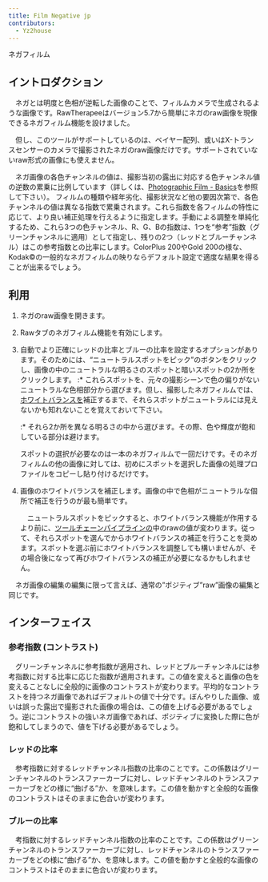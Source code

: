 ```yaml
---
title: Film Negative jp
contributors:
  - Yz2house
---
```


<div class="pagetitle">

ネガフィルム

</div>

## イントロダクション

　ネガとは明度と色相が逆転した画像のことで、フィルムカメラで生成されるような画像です。RawTherapeeはバージョン5.7から簡単にネガのraw画像を現像できるネガフィルム機能を設けました。

　但し、このツールがサポートしているのは、ベイヤー配列、或いはX-トランスセンサーのカメラで撮影されたネガのraw画像だけです。サポートされていないraw形式の画像にも使えません。

　ネガ画像の各色チャンネルの値は、撮影当初の露出に対応する色チャンネル値の逆数の累乗に比例しています（詳しくは、[Photographic
Film -
Basics](https://en.wikipedia.org/wiki/Photographic_film#Film_basics)を参照して下さい）。
フィルムの種類や経年劣化、撮影状況など他の要因次第で、各色チャンネルの値は異なる指数で累乗されます。これら指数を各フィルムの特性に応じて、より良い補正処理を行えるように指定します。手動による調整を単純化するため、これら3つの色チャンネル、R、G、Bの指数は、1つを“参考”指数（グリーンチャンネルに適用）として指定し、残りの2つ（レッドとブルーチャンネル）はこの参考指数との比率にします。ColorPlus
200やGold
200の様な、Kodak©の一般的なネガフィルムの映りならデフォルト設定で適度な結果を得ることが出来るでしょう。

## 利用

1.  ネガのraw画像を開きます。
2.  Rawタブのネガフィルム機能を有効にします。
3.  自動でより正確にレッドの比率とブルーの比率を設定するオプションがあります。そのためには、“ニュートラルスポットをピック”のボタンをクリックし、画像の中のニュートラルな明るさのスポットと暗いスポットの2か所をクリックします。
    :\*
    これらスポットを、元々の撮影シーンで色の偏りがないニュートラルな色相部分から選びます。但し、撮影したネガフィルムでは、[ホワイトバランスを](White_Balance/jp.md)補正するまで、それらスポットがニュートラルには見えないかも知れないことを覚えておいて下さい。

    :\*
    それら2か所を異なる明るさの中から選びます。その際、色や輝度が飽和している部分は避けます。

      
    スポットの選択が必要なのは一本のネガフィルムで一回だけです。そのネガフィルムの他の画像に対しては、初めにスポットを選択した画像の処理プロファイルをコピーし貼り付けるだけです。
4.  画像のホワイトバランスを補正します。画像の中で色相がニュートラルな個所で補正を行うのが最も簡単です。
      
    　ニュートラルスポットをピックすると、ホワイトバランス機能が作用するより前に、[ツールチェーンパイプラインの](Toolchain_Pipeline/jp.md)中のrawの値が変わります。従って、それらスポットを選んでからホワイトバランスの補正を行うことを奨めます。スポットを選ぶ前にホワイトバランスを調整しても構いませんが、その場合後になって再びホワイトバランスの補正が必要になるかもしれません。

　ネガ画像の編集の編集に限って言えば、通常の”ポジティブ”raw”画像の編集と同じです。

## インターフェイス

### 参考指数 (コントラスト)

　グリーンチャンネルに参考指数が適用され、レッドとブルーチャンネルには参考指数に対する比率に応じた指数が適用されます。この値を変えると画像の色を変えることなしに全般的に画像のコントラストが変わります。平均的なコントラストを持つネガ画像であればデフォルトの値で十分です。ぼんやりした画像、或いは誤った露出で撮影された画像の場合は、この値を上げる必要があるでしょう。逆にコントラストの強いネガ画像であれば、ポジティブに変換した際に色が飽和してしまうので、値を下げる必要があるでしょう。

### レッドの比率

　参考指数に対するレッドチャンネル指数の比率のことです。この係数はグリーンチャンネルのトランスファーカーブに対し、レッドチャンネルのトランスファーカーブをどの様に“曲げる”か、を意味します。この値を動かすと全般的な画像のコントラストはそのままに色合いが変わります。

### ブルーの比率

　考指数に対するレッドチャンネル指数の比率のことです。この係数はグリーンチャンネルのトランスファーカーブに対し、レッドチャンネルのトランスファーカーブをどの様に“曲げる”か、を意味します。この値を動かすと全般的な画像のコントラストはそのままに色合いが変わります。
